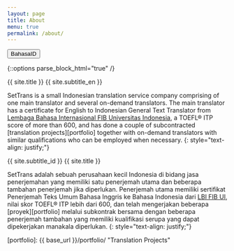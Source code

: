 ```yaml
---
layout: page
title: About
menu: true
permalink: /about/
---
```


<button type="button" id="lang-button">
<span class="long">Bahasa</span><span class="short">ID</span>
</button>

{::options parse_block_html="true" /}
<div class="content-en">
<span class="playfair">{{ site.title }} {{ site.subtitle_en }}</span>

SetTrans is a small Indonesian translation service company comprising of one
 main translator and several on-demand translators. The main translator has 
a certificate for English to Indonesian General Text Translator from
 [Lembaga Bahasa Internasional FIB Universitas Indonesia][lbi-fib-ui],
 a TOEFL® ITP score of more than 600, and has done a couple of subcontracted
 [translation projects][portfolio] together with on-demand 
translators with similar qualifications who can be employed when necessary.
{: style="text-align: justify;"}
</div>
<div class="content-id">
<span class="playfair">{{ site.subtitle_id }} {{ site.title }}</span>

SetTrans adalah sebuah perusahaan kecil Indonesia di bidang jasa 
penerjemahan yang memiliki satu penerjemah utama dan beberapa tambahan 
penerjemah jika diperlukan. Penerjemah utama memiliki sertifikat Penerjemah 
Teks Umum Bahasa Inggris ke Bahasa Indonesia dari [LBI FIB UI][lbi-fib-ui], 
nilai skor TOEFL® ITP lebih dari 600, dan telah mengerjakan beberapa 
[proyek][portfolio] melalui subkontrak bersama dengan beberapa 
penerjemah tambahan yang memiliki kualifikasi serupa yang dapat dipekerjakan
 manakala diperlukan.
{: style="text-align: justify;"}
</div>


[lbi-fib-ui]: http://lbifib.ui.ac.id/ "LBI FIB UI" 
[portfolio]: {{ base_url }}/portfolio/ "Translation Projects"
